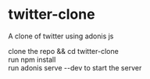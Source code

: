 # twitter-clone
A clone of twitter using adonis js

clone the repo && cd twitter-clone  
run npm install  
run adonis serve --dev to start the server